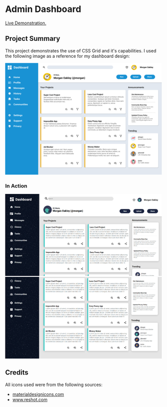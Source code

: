 # Admin Dashboard

<a href="https://aaronsww.github.io/adminDashboard">Live Demonstration.</a>

## Project Summary

This project demonstrates the use of CSS Grid and it's capabilities. I used the following image as a reference for my dashboard design:

<img src="images/dashboard-project.png" alt="">

### In Action

<img src="images\Document - Brave 20-04-2023 10_06_28.png" alt="">
<img src="images\Document - Brave 20-04-2023 10_08_11.png" alt="">

## Credits

All icons used were from the following sources:

<ul>
    <li><a href="https://materialdesignicons.com/">materialdesignicons.com</li>
    <li><a href="https://www.reshot.com/">www.reshot.com</li>
</ul>
